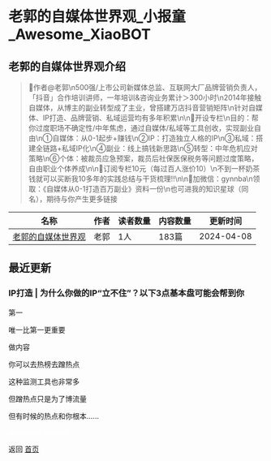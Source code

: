 # 老郭的自媒体世界观_小报童_Awesome_XiaoBOT

## 老郭的自媒体世界观介绍
> 📝作者@老郭\n500强/上市公司新媒体总监、互联网大厂品牌营销负责人，「抖音」合作培训讲师，一年培训&咨询业务累计＞300小时\n2014年接触自媒体，从博主的副业转型成了主业，曾搭建万店抖音营销矩阵\n针对自媒体、IP打造、品牌营销、私域运营均有多年积累\n\n📮开设专栏\n目的：帮你过度职场不确定性/中年焦虑，通过自媒体/私域等工具创收，实现副业自由\n①自媒体：从0-1起步+赚钱\n②IP：打造独立人格的IP\n③私域：搭建全链路+私域IP化\n④副业：线上搞钱新思路\n⑤转型：中年危机应对策略\n⑥个体：被裁员应急预案，裁员后社保医保税务等问题过度策略，自由职业个体养成\n\n🧧订阅专栏10元（每过百人涨价10）\n不到一杯奶茶钱就可以买断我10多年的实践总结与干货梳理‼️\n\n🎁加微信：gynnba\n领取：《自媒体从0-1打造百万副业》资料一份\n也可进我的知识星球（同名），期待与你产生更多链接  
  


|名称|作者|读者数量|内容数量|更新时间|
|---|---|---|---|---|
|[老郭的自媒体世界观](https://xiaobot.net/p/kwok6688?refer=0b133df9-27dc-423b-8101-639049001c13)|老郭|1人|183篇|2024-04-08|

## 最近更新
### IP打造 | 为什么你做的IP“立不住”？以下3点基本盘可能会帮到你

第一

唯一比第一更重要

做内容

你可以去热榜去蹭热点

这种监测工具也非常多

但蹭热点只是为了博流量

但有时候的热点和你根本......


<a href="https://github.com/Reno9527/awesome-xiaobot" style="color: white; text-decoration: none;">awesome-xiaobot</a>

返回 [首页](../README.md)
